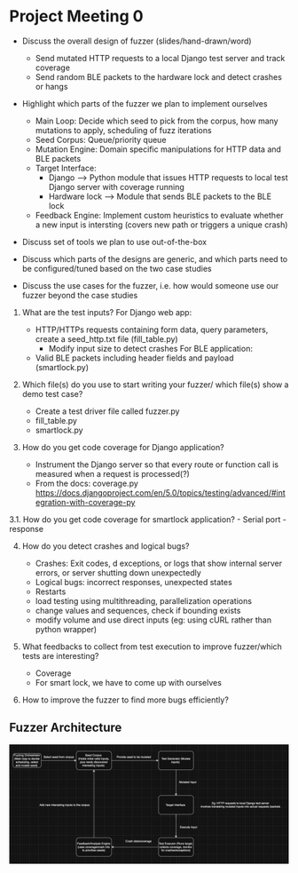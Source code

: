 # Project Meeting 0 
- Discuss the overall design of fuzzer (slides/hand-drawn/word)
    * Send mutated HTTP requests to a local Django test server and track coverage 
    * Send random BLE packets to the hardware lock and detect crashes or hangs

- Highlight which parts of the fuzzer we plan to implement ourselves 
    * Main Loop: Decide which seed to pick from the corpus, how many mutations to apply, scheduling of fuzz iterations
    * Seed Corpus: Queue/priority queue 
    * Mutation Engine: Domain specific manipulations for HTTP data and BLE packets 
    * Target Interface: 
        * Django --> Python module that issues HTTP requests to local test Django server with coverage running 
        * Hardware lock --> Module that sends BLE packets to the BLE lock 
    * Feedback Engine: Implement custom heuristics to evaluate whether a new input is intersting (covers new path or triggers a unique crash)
- Discuss set of tools we plan to use out-of-the-box 
- Discuss which parts of the designs are generic, and which parts need to be configured/tuned based on the two case studies 
- Discuss the use cases for the fuzzer, i.e. how would someone use our fuzzer beyond the case studies 

1. What are the test inputs? 
For Django web app: 
    - HTTP/HTTPs requests containing form data, query parameters, create a seed_http.txt file (fill_table.py)
        * Modify input size to detect crashes 
For BLE application: 
    - Valid BLE packets including header fields and payload (smartlock.py)

2. Which file(s) do you use to start writing your fuzzer/ which file(s) show a demo test case? 
    - Create a test driver file called fuzzer.py 
    - fill_table.py 
    - smartlock.py

3. How do you get code coverage for Django application? 
    - Instrument the Django server so that every route or function call is measured when a request is processed(?)
    - From the docs: coverage.py
    https://docs.djangoproject.com/en/5.0/topics/testing/advanced/#integration-with-coverage-py

3.1. How do you get code coverage for smartlock application? 
    - Serial port 
    - response 

4. How do you detect crashes and logical bugs? 
    - Crashes: Exit codes, 
    d exceptions, or logs that show internal server errors, or server shutting down unexpectedly 
    - Logical bugs: incorrect responses, unexpected states
    - Restarts
    - load testing using multithreading, parallelization operations
    - change values and sequences, check if bounding exists
    - modify volume and use direct inputs (eg: using cURL rather than python wrapper)

5. What feedbacks to collect from test execution to improve fuzzer/which tests are interesting? 
    - Coverage 
    - For smart lock, we have to come up with ourselves 

6. How to improve the fuzzer to find more bugs efficiently? 


## Fuzzer Architecture 
![alt text](image-1.png)

